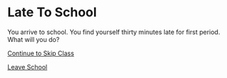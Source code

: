 # Late To School

You arrive to school. You find yourself thirty minutes late for first period. What will you do?

[Continue to Skip Class](detention.md)

[Leave School](dropout.md)
